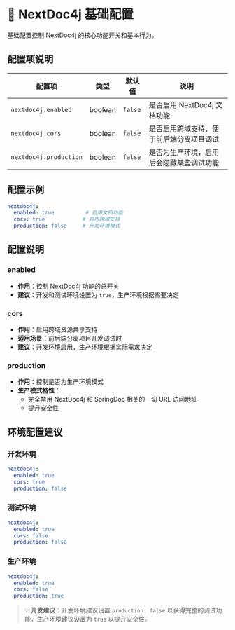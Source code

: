 # 🔧 NextDoc4j 基础配置

基础配置控制 NextDoc4j 的核心功能开关和基本行为。

## 配置项说明

| 配置项                    | 类型      | 默认值     | 说明                   |
|------------------------|---------|---------|----------------------|
| `nextdoc4j.enabled`    | boolean | `false` | 是否启用 NextDoc4j 文档功能  |
| `nextdoc4j.cors`       | boolean | `false` | 是否启用跨域支持，便于前后端分离项目调试 |
| `nextdoc4j.production` | boolean | `false` | 是否为生产环境，启用后会隐藏某些调试功能 |

## 配置示例

```yaml
nextdoc4j:
  enabled: true          # 启用文档功能
  cors: true            # 启用跨域支持
  production: false     # 开发环境模式
```

## 配置说明

### enabled
- **作用**：控制 NextDoc4j 功能的总开关
- **建议**：开发和测试环境设置为 `true`，生产环境根据需要决定

### cors
- **作用**：启用跨域资源共享支持
- **适用场景**：前后端分离项目开发调试时
- **建议**：开发环境启用，生产环境根据实际需求决定

### production
- **作用**：控制是否为生产环境模式
- **生产模式特性**：
    - 完全禁用 NextDoc4j 和 SpringDoc 相关的一切 URL 访问地址
    - 提升安全性

## 环境配置建议

### 开发环境
```yaml
nextdoc4j:
  enabled: true
  cors: true
  production: false
```

### 测试环境
```yaml
nextdoc4j:
  enabled: true
  cors: false
  production: false
```

### 生产环境
```yaml
nextdoc4j:
  enabled: true
  cors: false
  production: true
```

> 💡 **开发建议**：开发环境建议设置 `production: false` 以获得完整的调试功能，生产环境建议设置为 `true` 以提升安全性。
